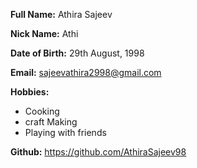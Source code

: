 **Full Name:** Athira Sajeev

**Nick Name:** Athi

**Date of Birth:** 29th August, 1998

**Email:** sajeevathira2998@gmail.com

**Hobbies:**
- Cooking
- craft Making
- Playing with friends

**Github:** https://github.com/AthiraSajeev98
